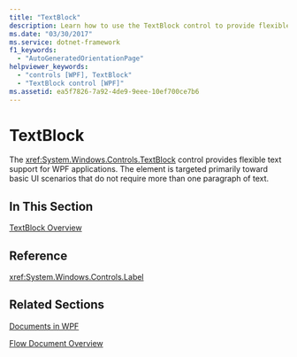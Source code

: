 ```yaml
---
title: "TextBlock"
description: Learn how to use the TextBlock control to provide flexible text support for UI scenarios that do not require more than one paragraph of text.
ms.date: "03/30/2017"
ms.service: dotnet-framework
f1_keywords: 
  - "AutoGeneratedOrientationPage"
helpviewer_keywords: 
  - "controls [WPF], TextBlock"
  - "TextBlock control [WPF]"
ms.assetid: ea5f7826-7a92-4de9-9eee-10ef700ce7b6
---
```

# TextBlock

The <xref:System.Windows.Controls.TextBlock> control provides flexible text support for WPF applications. The element is targeted primarily toward basic UI scenarios that do not require more than one paragraph of text.

## In This Section

[TextBlock Overview](textblock-overview.md)

## Reference

<xref:System.Windows.Controls.Label>

## Related Sections

[Documents in WPF](../advanced/documents-in-wpf.md)

[Flow Document Overview](../advanced/flow-document-overview.md)
